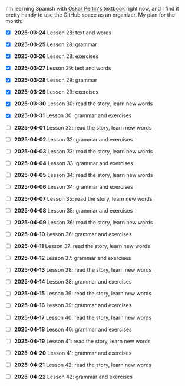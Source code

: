 I'm learning Spanish with [Oskar Perlin's textbook][1] right now, and I find it pretty handy to use the GitHub space as an organizer. My plan for the month:

- [x] **2025-03-24** Lesson 28: text and words
- [x] **2025-03-25** Lesson 28: grammar
- [x] **2025-03-26** Lesson 28: exercises
- [x] **2025-03-27** Lesson 29: text and words
- [x] **2025-03-28** Lesson 29: grammar
- [x] **2025-03-29** Lesson 29: exercises
- [x] **2025-03-30** Lesson 30: read the story, learn new words
- [x] **2025-03-31** Lesson 30: grammar and exercises
- [ ] **2025-04-01** Lesson 32: read the story, learn new words
- [ ] **2025-04-02** Lesson 32: grammar and exercises
- [ ] **2025-04-03** Lesson 33: read the story, learn new words
- [ ] **2025-04-04** Lesson 33: grammar and exercises
- [ ] **2025-04-05** Lesson 34: read the story, learn new words
- [ ] **2025-04-06** Lesson 34: grammar and exercises
- [ ] **2025-04-07** Lesson 35: read the story, learn new words
- [ ] **2025-04-08** Lesson 35: grammar and exercises
- [ ] **2025-04-09** Lesson 36: read the story, learn new words
- [ ] **2025-04-10** Lesson 36: grammar and exercises
- [ ] **2025-04-11** Lesson 37: read the story, learn new words
- [ ] **2025-04-12** Lesson 37: grammar and exercises
- [ ] **2025-04-13** Lesson 38: read the story, learn new words
- [ ] **2025-04-14** Lesson 38: grammar and exercises
- [ ] **2025-04-15** Lesson 39: read the story, learn new words
- [ ] **2025-04-16** Lesson 39: grammar and exercises
- [ ] **2025-04-17** Lesson 40: read the story, learn new words
- [ ] **2025-04-18** Lesson 40: grammar and exercises
- [ ] **2025-04-19** Lesson 41: read the story, learn new words
- [ ] **2025-04-20** Lesson 41: grammar and exercises
- [ ] **2025-04-21** Lesson 42: read the story, learn new words
- [ ] **2025-04-22** Lesson 42: grammar and exercises


  [1]: https://github.com/vitalizzare/oskar_perlin_spanish.git

<!--
**vitalizzare/vitalizzare** is a ✨ _special_ ✨ repository because its `README.md` (this file) appears on your GitHub profile.

Here are some ideas to get you started:

- 🔭 I’m currently working on ...
- 🌱 I’m currently learning ...
- 👯 I’m looking to collaborate on ...
- 🤔 I’m looking for help with ...
- 💬 Ask me about ...
- 📫 How to reach me: ...
- 😄 Pronouns: ...
- ⚡ Fun fact: ...
-->
